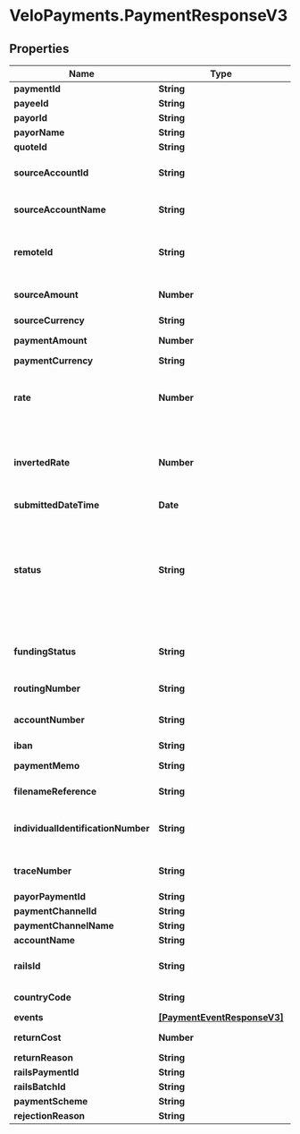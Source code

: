 # VeloPayments.PaymentResponseV3

## Properties

Name | Type | Description | Notes
------------ | ------------- | ------------- | -------------
**paymentId** | **String** | The id of the payment | 
**payeeId** | **String** | The id of the paymeee | 
**payorId** | **String** | The id of the payor | 
**payorName** | **String** | The name of the payor | [optional] 
**quoteId** | **String** | The quote Id used for the FX | 
**sourceAccountId** | **String** | The id of the source account from which the payment was taken | 
**sourceAccountName** | **String** | The name of the source account from which the payment was taken | [optional] 
**remoteId** | **String** | The remote id by which the payor refers to the payee. Only populated once payment is confirmed | [optional] 
**sourceAmount** | **Number** | The source amount for the payment (amount debited to make the payment) | [optional] 
**sourceCurrency** | **String** | ISO 3 character currency code | [optional] 
**paymentAmount** | **Number** | The amount which the payee will receive | 
**paymentCurrency** | **String** | ISO 3 character currency code | [optional] 
**rate** | **Number** | The FX rate for the payment, if FX was involved. **Note** that (depending on the role of the caller) this information may not be displayed | [optional] 
**invertedRate** | **Number** | The inverted FX rate for the payment, if FX was involved. **Note** that (depending on the role of the caller) this information may not be displayed | [optional] 
**submittedDateTime** | **Date** |  | 
**status** | **String** | Current status of the payment. One of the following values: ACCEPTED, AWAITING_FUNDS, FUNDED, UNFUNDED, BANK_PAYMENT_REQUESTED, REJECTED, ACCEPTED_BY_RAILS, CONFIRMED, FAILED, WITHDRAWN | 
**fundingStatus** | **String** | The funding status of the payment. One of the following values: [FUNDED, INSTRUCTED, UNFUNDED | 
**routingNumber** | **String** | The routing number for the payment. | [optional] 
**accountNumber** | **String** | The account number for the account which will receive the payment. | [optional] 
**iban** | **String** | The iban for the payment. | [optional] 
**paymentMemo** | **String** | The payment memo set by the payor | [optional] 
**filenameReference** | **String** | ACH file payment was submitted in, if applicable | [optional] 
**individualIdentificationNumber** | **String** | Individual Identification Number assigned to the payment in the ACH file, if applicable | [optional] 
**traceNumber** | **String** | Trace Number assigned to the payment in the ACH file, if applicable | [optional] 
**payorPaymentId** | **String** |  | [optional] 
**paymentChannelId** | **String** |  | [optional] 
**paymentChannelName** | **String** |  | [optional] 
**accountName** | **String** |  | [optional] 
**railsId** | **String** | The rails ID. Default value is RAILS ID UNAVAILABLE when not populated. | [default to &#39;RAILS ID UNAVAILABLE&#39;]
**countryCode** | **String** | The country code of the payment channel. | [optional] 
**events** | [**[PaymentEventResponseV3]**](PaymentEventResponseV3.md) |  | 
**returnCost** | **Number** | The return cost if a returned payment. | [optional] 
**returnReason** | **String** |  | [optional] 
**railsPaymentId** | **String** |  | [optional] 
**railsBatchId** | **String** |  | [optional] 
**paymentScheme** | **String** |  | [optional] 
**rejectionReason** | **String** |  | [optional] 


